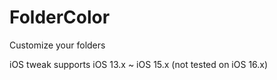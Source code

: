 # FolderColor
Customize your folders

iOS tweak supports iOS 13.x ~ iOS 15.x (not tested on iOS 16.x)
